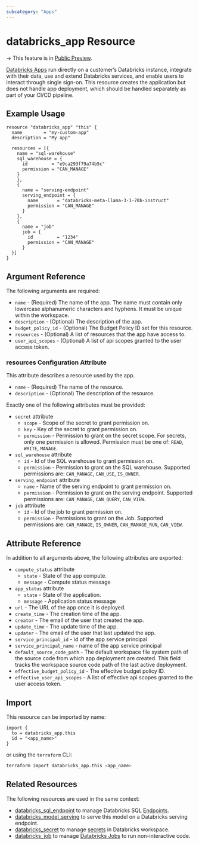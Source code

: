 ```yaml
---
subcategory: "Apps"
---
```

# databricks_app Resource

-> This feature is in [Public Preview](https://docs.databricks.com/release-notes/release-types.html).

[Databricks Apps](https://docs.databricks.com/en/dev-tools/databricks-apps/index.html) run directly on a customer’s Databricks instance, integrate with their data, use and extend Databricks services, and enable users to interact through single sign-on. This resource creates the application but does not handle app deployment, which should be handled separately as part of your CI/CD pipeline.

## Example Usage

```hcl
resource "databricks_app" "this" {
  name        = "my-custom-app"
  description = "My app"

  resources = [{
    name = "sql-warehouse"
    sql_warehouse = {
      id         = "e9ca293f79a74b5c"
      permission = "CAN_MANAGE"
    }
    },
    {
      name = "serving-endpoint"
      serving_endpoint = {
        name       = "databricks-meta-llama-3-1-70b-instruct"
        permission = "CAN_MANAGE"
      }
    },
    {
      name = "job"
      job = {
        id         = "1234"
        permission = "CAN_MANAGE"
      }
  }]
}
```

## Argument Reference

The following arguments are required:

* `name` - (Required) The name of the app. The name must contain only lowercase alphanumeric characters and hyphens. It must be unique within the workspace.
* `description` - (Optional) The description of the app.
* `budget_policy_id` - (Optional) The Budget Policy ID set for this resource.
* `resources` - (Optional) A list of resources that the app have access to.
* `user_api_scopes` - (Optional) A list of api scopes granted to the user access token.

### resources Configuration Attribute

This attribute describes a resource used by the app.

* `name` - (Required) The name of the resource.
* `description` - (Optional) The description of the resource.

Exactly one of the following attributes must be provided:

* `secret` attribute
  * `scope` - Scope of the secret to grant permission on.
  * `key` - Key of the secret to grant permission on.
  * `permission` - Permission to grant on the secret scope. For secrets, only one permission is allowed. Permission must be one of: `READ`, `WRITE`, `MANAGE`.
* `sql_warehouse` attribute
  * `id` - Id of the SQL warehouse to grant permission on.
  * `permission` - Permission to grant on the SQL warehouse. Supported permissions are: `CAN_MANAGE`, `CAN_USE`, `IS_OWNER`.
* `serving_endpoint` attribute
  * `name` - Name of the serving endpoint to grant permission on.
  * `permission` - Permission to grant on the serving endpoint. Supported permissions are: `CAN_MANAGE`, `CAN_QUERY`, `CAN_VIEW`.
* `job` attribute
  * `id` - Id of the job to grant permission on.
  * `permission` - Permissions to grant on the Job. Supported permissions are: `CAN_MANAGE`, `IS_OWNER`, `CAN_MANAGE_RUN`, `CAN_VIEW`.

## Attribute Reference

In addition to all arguments above, the following attributes are exported:

* `compute_status` attribute
  * `state` - State of the app compute.
  * `message` - Compute status message
* `app_status` attribute
  * `state` - State of the application.
  * `message` - Application status message
* `url` - The URL of the app once it is deployed.
* `create_time` - The creation time of the app.
* `creator` - The email of the user that created the app.
* `update_time` - The update time of the app.
* `updater` - The email of the user that last updated the app.
* `service_principal_id` - id of the app service principal
* `service_principal_name` - name of the app service principal
* `default_source_code_path` - The default workspace file system path of the source code from which app deployment are created. This field tracks the workspace source code path of the last active deployment.
* `effective_budget_policy_id` - The effective budget policy ID.
* `effective_user_api_scopes` - A list of effective api scopes granted to the user access token.

## Import

This resource can be imported by name:

```hcl
import {
  to = databricks_app.this
  id = "<app_name>"
}
```

or using the `terraform` CLI:

```bash
terraform import databricks_app.this <app_name>
```

## Related Resources

The following resources are used in the same context:

* [databricks_sql_endpoint](sql_endpoint.md) to manage Databricks SQL [Endpoints](https://docs.databricks.com/sql/admin/sql-endpoints.html).
* [databricks_model_serving](model_serving.md) to serve this model on a Databricks serving endpoint.
* [databricks_secret](secret.md) to manage [secrets](https://docs.databricks.com/security/secrets/index.html#secrets-user-guide) in Databricks workspace.
* [databricks_job](job.md) to manage [Databricks Jobs](https://docs.databricks.com/jobs.html) to run non-interactive code.
